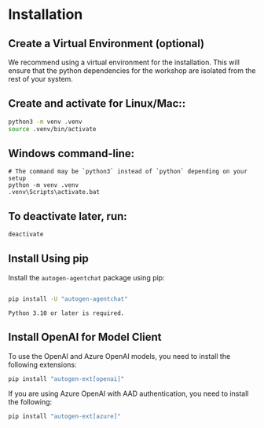 

# Installation

## Create a Virtual Environment (optional)

We recommend using a virtual environment for the installation. This will ensure that the python dependencies for the workshop are isolated from the rest of your system.



## Create and activate for Linux/Mac::

```bash
python3 -m venv .venv
source .venv/bin/activate
```

## Windows command-line:
```batch
# The command may be `python3` instead of `python` depending on your setup
python -m venv .venv
.venv\Scripts\activate.bat
```

## To deactivate later, run:

```bash
deactivate
```






## Install Using pip

Install the `autogen-agentchat` package using pip:

```bash

pip install -U "autogen-agentchat"
```

```{note}
Python 3.10 or later is required.
```

## Install OpenAI for Model Client

To use the OpenAI and Azure OpenAI models, you need to install the following
extensions:

```bash
pip install "autogen-ext[openai]"
```

If you are using Azure OpenAI with AAD authentication, you need to install the following:

```bash
pip install "autogen-ext[azure]"

